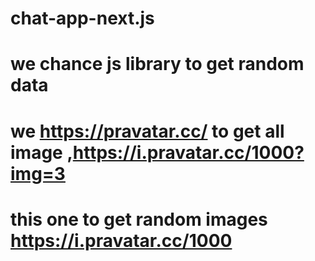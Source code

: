 # chat-app-next.js

# we chance js library to get random data 

# we https://pravatar.cc/ to get all image ,https://i.pravatar.cc/1000?img=3
  
 #  this one to get random images  https://i.pravatar.cc/1000 
